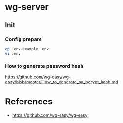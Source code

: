 # wg-server

## Init
### Config prepare
```bash
cp .env.example .env
vi .env
```
### How to generate password hash
https://github.com/wg-easy/wg-easy/blob/master/How_to_generate_an_bcrypt_hash.md

# References
* https://github.com/wg-easy/wg-easy
